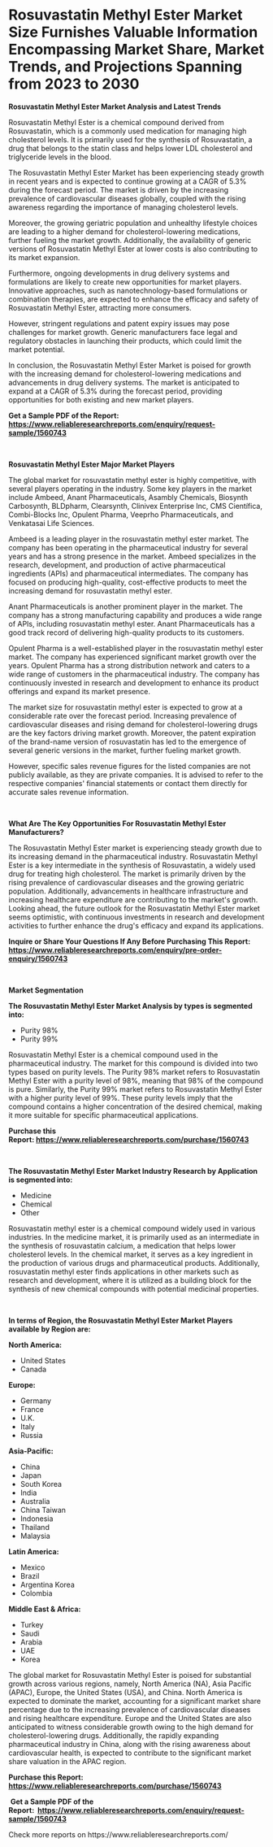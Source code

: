 <p><h1>Rosuvastatin Methyl Ester Market Size Furnishes Valuable Information Encompassing Market Share, Market Trends, and Projections Spanning from 2023 to 2030</h1></p><p><strong>Rosuvastatin Methyl Ester Market Analysis and Latest Trends</strong></p>
<p><p>Rosuvastatin Methyl Ester is a chemical compound derived from Rosuvastatin, which is a commonly used medication for managing high cholesterol levels. It is primarily used for the synthesis of Rosuvastatin, a drug that belongs to the statin class and helps lower LDL cholesterol and triglyceride levels in the blood.</p><p>The Rosuvastatin Methyl Ester Market has been experiencing steady growth in recent years and is expected to continue growing at a CAGR of 5.3% during the forecast period. The market is driven by the increasing prevalence of cardiovascular diseases globally, coupled with the rising awareness regarding the importance of managing cholesterol levels.</p><p>Moreover, the growing geriatric population and unhealthy lifestyle choices are leading to a higher demand for cholesterol-lowering medications, further fueling the market growth. Additionally, the availability of generic versions of Rosuvastatin Methyl Ester at lower costs is also contributing to its market expansion.</p><p>Furthermore, ongoing developments in drug delivery systems and formulations are likely to create new opportunities for market players. Innovative approaches, such as nanotechnology-based formulations or combination therapies, are expected to enhance the efficacy and safety of Rosuvastatin Methyl Ester, attracting more consumers.</p><p>However, stringent regulations and patent expiry issues may pose challenges for market growth. Generic manufacturers face legal and regulatory obstacles in launching their products, which could limit the market potential.</p><p>In conclusion, the Rosuvastatin Methyl Ester Market is poised for growth with the increasing demand for cholesterol-lowering medications and advancements in drug delivery systems. The market is anticipated to expand at a CAGR of 5.3% during the forecast period, providing opportunities for both existing and new market players.</p></p>
<p><strong>Get a Sample PDF of the Report:&nbsp; <a href="https://www.reliableresearchreports.com/enquiry/request-sample/1560743">https://www.reliableresearchreports.com/enquiry/request-sample/1560743</a></strong></p>
<p>&nbsp;</p>
<p><strong>Rosuvastatin Methyl Ester Major Market Players</strong></p>
<p><p>The global market for rosuvastatin methyl ester is highly competitive, with several players operating in the industry. Some key players in the market include Ambeed, Anant Pharmaceuticals, Asambly Chemicals, Biosynth Carbosynth, BLDpharm, Clearsynth, Clinivex Enterprise Inc, CMS Científica, Combi-Blocks Inc, Opulent Pharma, Veeprho Pharmaceuticals, and Venkatasai Life Sciences.</p><p>Ambeed is a leading player in the rosuvastatin methyl ester market. The company has been operating in the pharmaceutical industry for several years and has a strong presence in the market. Ambeed specializes in the research, development, and production of active pharmaceutical ingredients (APIs) and pharmaceutical intermediates. The company has focused on producing high-quality, cost-effective products to meet the increasing demand for rosuvastatin methyl ester.</p><p>Anant Pharmaceuticals is another prominent player in the market. The company has a strong manufacturing capability and produces a wide range of APIs, including rosuvastatin methyl ester. Anant Pharmaceuticals has a good track record of delivering high-quality products to its customers.</p><p>Opulent Pharma is a well-established player in the rosuvastatin methyl ester market. The company has experienced significant market growth over the years. Opulent Pharma has a strong distribution network and caters to a wide range of customers in the pharmaceutical industry. The company has continuously invested in research and development to enhance its product offerings and expand its market presence.</p><p>The market size for rosuvastatin methyl ester is expected to grow at a considerable rate over the forecast period. Increasing prevalence of cardiovascular diseases and rising demand for cholesterol-lowering drugs are the key factors driving market growth. Moreover, the patent expiration of the brand-name version of rosuvastatin has led to the emergence of several generic versions in the market, further fueling market growth.</p><p>However, specific sales revenue figures for the listed companies are not publicly available, as they are private companies. It is advised to refer to the respective companies' financial statements or contact them directly for accurate sales revenue information.</p></p>
<p>&nbsp;</p>
<p><strong>What Are The Key Opportunities For Rosuvastatin Methyl Ester Manufacturers?</strong></p>
<p><p>The Rosuvastatin Methyl Ester market is experiencing steady growth due to its increasing demand in the pharmaceutical industry. Rosuvastatin Methyl Ester is a key intermediate in the synthesis of Rosuvastatin, a widely used drug for treating high cholesterol. The market is primarily driven by the rising prevalence of cardiovascular diseases and the growing geriatric population. Additionally, advancements in healthcare infrastructure and increasing healthcare expenditure are contributing to the market's growth. Looking ahead, the future outlook for the Rosuvastatin Methyl Ester market seems optimistic, with continuous investments in research and development activities to further enhance the drug's efficacy and expand its applications.</p></p>
<p><strong>Inquire or Share Your Questions If Any Before Purchasing This Report: <a href="https://www.reliableresearchreports.com/enquiry/pre-order-enquiry/1560743">https://www.reliableresearchreports.com/enquiry/pre-order-enquiry/1560743</a></strong></p>
<p>&nbsp;</p>
<p><strong>Market Segmentation</strong></p>
<p><strong>The Rosuvastatin Methyl Ester Market Analysis by types is segmented into:</strong></p>
<p><ul><li>Purity 98%</li><li>Purity 99%</li></ul></p>
<p><p>Rosuvastatin Methyl Ester is a chemical compound used in the pharmaceutical industry. The market for this compound is divided into two types based on purity levels. The Purity 98% market refers to Rosuvastatin Methyl Ester with a purity level of 98%, meaning that 98% of the compound is pure. Similarly, the Purity 99% market refers to Rosuvastatin Methyl Ester with a higher purity level of 99%. These purity levels imply that the compound contains a higher concentration of the desired chemical, making it more suitable for specific pharmaceutical applications.</p></p>
<p><strong>Purchase this Report:&nbsp;<a href="https://www.reliableresearchreports.com/purchase/1560743">https://www.reliableresearchreports.com/purchase/1560743</a></strong></p>
<p>&nbsp;</p>
<p><strong>The Rosuvastatin Methyl Ester Market Industry Research by Application is segmented into:</strong></p>
<p><ul><li>Medicine</li><li>Chemical</li><li>Other</li></ul></p>
<p><p>Rosuvastatin methyl ester is a chemical compound widely used in various industries. In the medicine market, it is primarily used as an intermediate in the synthesis of rosuvastatin calcium, a medication that helps lower cholesterol levels. In the chemical market, it serves as a key ingredient in the production of various drugs and pharmaceutical products. Additionally, rosuvastatin methyl ester finds applications in other markets such as research and development, where it is utilized as a building block for the synthesis of new chemical compounds with potential medicinal properties.</p></p>
<p>&nbsp;</p>
<p><strong>In terms of Region, the Rosuvastatin Methyl Ester Market Players available by Region are:</strong></p>
<p>
    <p> <strong> North America: </strong>
        <ul>
            <li>United States</li>
            <li>Canada</li>
        </ul>
        </p> 
    <p> <strong> Europe: </strong>
        <ul>
            <li>Germany</li>
            <li>France</li>
            <li>U.K.</li>
            <li>Italy</li>
            <li>Russia</li>
        </ul>
        </p> 
    <p> <strong> Asia-Pacific: </strong>
        <ul>
            <li>China</li>
            <li>Japan</li>
            <li>South Korea</li>
            <li>India</li>
            <li>Australia</li>
            <li>China Taiwan</li>
            <li>Indonesia</li>
            <li>Thailand</li>
            <li>Malaysia</li>
        </ul>
        </p> 
    <p> <strong> Latin America: </strong>
        <ul>
            <li>Mexico</li>
            <li>Brazil</li>
            <li>Argentina Korea</li>
            <li>Colombia</li>
        </ul>
        </p> 
    <p> <strong> Middle East & Africa: </strong>
        <ul>
            <li>Turkey</li>
            <li>Saudi</li>
            <li>Arabia</li>
            <li>UAE</li>
            <li>Korea</li>
        </ul>
    </p>
    </p>
<p><p>The global market for Rosuvastatin Methyl Ester is poised for substantial growth across various regions, namely, North America (NA), Asia Pacific (APAC), Europe, the United States (USA), and China. North America is expected to dominate the market, accounting for a significant market share percentage due to the increasing prevalence of cardiovascular diseases and rising healthcare expenditure. Europe and the United States are also anticipated to witness considerable growth owing to the high demand for cholesterol-lowering drugs. Additionally, the rapidly expanding pharmaceutical industry in China, along with the rising awareness about cardiovascular health, is expected to contribute to the significant market share valuation in the APAC region.</p></p>
<p><strong>Purchase this Report: <a href="https://www.reliableresearchreports.com/purchase/1560743">https://www.reliableresearchreports.com/purchase/1560743</a></strong></p>
<p>&nbsp;<strong>Get a Sample PDF of the Report:&nbsp;&nbsp;<a href="https://www.reliableresearchreports.com/enquiry/request-sample/1560743">https://www.reliableresearchreports.com/enquiry/request-sample/1560743</a></strong></p>
<p><strong></strong></p>
<p>Check more reports on https://www.reliableresearchreports.com/</p>